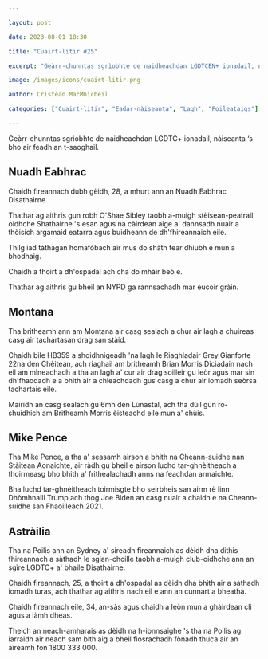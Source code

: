 ```yaml
---

layout: post

date: 2023-08-01 18:30

title: "Cuairt-litir #25"

excerpt: "Geàrr-chunntas sgrìobhte de naidheachdan LGDTCEN+ ionadail, nàiseanta ‘s bho air feadh an t-saoghail."

image: /images/icons/cuairt-litir.png

author: Crìstean MacMhìcheil

categories: ["Cuairt-litir", "Eadar-nàiseanta", "Lagh", "Poileataigs"]

---
```


Geàrr-chunntas sgrìobhte de naidheachdan LGDTC+ ionadail, nàiseanta ‘s bho air feadh an t-saoghail.

## Nuadh Eabhrac

Chaidh fireannach dubh gèidh, 28, a mhurt ann an Nuadh Eabhrac Disathairne.

Thathar ag aithris gun robh O'Shae Sibley taobh a-muigh stèisean-peatrail oidhche Shathairne 's esan agus na càirdean aige a' dannsadh nuair a thòisich argamaid eatarra agus buidheann de dh'fhireannaich eile.

Thilg iad tàthagan homafòbach air mus do shàth fear dhiubh e mun a bhodhaig.

Chaidh a thoirt a dh'ospadal ach cha do mhàir beò e.

Thathar ag aithris gu bheil an NYPD ga rannsachadh mar eucoir gràin.

## Montana

Tha britheamh ann am Montana air casg sealach a chur air lagh a chuireas casg air tachartasan drag san stàid.

Chaidh bile HB359 a shoidhnigeadh 'na lagh le Riaghladair Grey Gianforte 22na den Chèitean, ach riaghail am britheamh Brian Morris Diciadain nach eil am mìneachadh a tha an lagh a' cur air drag soilleir gu leòr agus mar sin dh'fhaodadh e a bhith air a chleachdadh gus casg a chur air iomadh seòrsa tachartais eile.

Mairidh an casg sealach gu 6mh den Lùnastal, ach tha dùil gun ro-shuidhich am Britheamh Morris èisteachd eile mun a' chùis.

## Mike Pence

Tha Mike Pence, a tha a' seasamh airson a bhith na Cheann-suidhe nan Stàitean Aonaichte, air ràdh gu bheil e airson luchd tar-ghnèitheach a thoirmeasg bho bhith a' frithealachadh anns na feachdan armaichte.

Bha luchd tar-ghnèitheach toirmisgte bho seirbheis san airm rè linn Dhòmhnaill Trump ach thog Joe Biden an casg nuair a chaidh e na Cheann-suidhe san Fhaoilleach 2021.

## Astràilia

Tha na Poilis ann an Sydney a' sireadh fireannaich as dèidh dha dithis fhireannach a sàthadh le sgian-choille taobh a-muigh club-oidhche ann an sgìre LGDTC+ a' bhaile Disathairne.

Chaidh fireannach, 25, a thoirt a dh'ospadal as dèidh dha bhith air a sàthadh iomadh turas, ach thathar ag aithris nach eil e ann an cunnart a bheatha.

Chaidh fireannach eile, 34, an-sàs agus chaidh a leòn mun a ghàirdean clì agus a làmh dheas.

Theich an neach-amharais as dèidh na h-ionnsaighe 's tha na Poilis ag iarraidh air neach sam bith aig a bheil fiosrachadh fònadh thuca air an àireamh fòn 1800 333 000.
